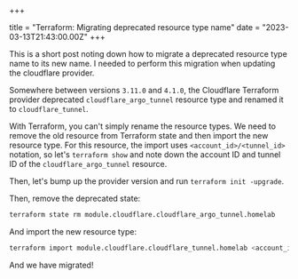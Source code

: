 +++

title = "Terraform: Migrating deprecated resource type name"
date = "2023-03-13T21:43:00.00Z"
+++

This is a short post noting down how to migrate a deprecated resource type name to its new name.
I needed to perform this migration when updating the cloudflare provider. 
<!-- more -->
Somewhere between versions `3.11.0` and `4.1.0`, the Cloudflare Terraform provider deprecated `cloudflare_argo_tunnel` resource type and renamed it to `cloudflare_tunnel`.

With Terraform, you can't simply rename the resource types. We need to remove the old resource from Terraform state and then import the new resource type. For this resource, the import uses `<account_id>/<tunnel_id>` notation, so let's `terraform show` and note down the account ID and tunnel ID of the `cloudflare_argo_tunnel` resource.

Then, let's bump up the provider version and run `terraform init -upgrade`.

Then, remove the deprecated state:
```bash
terraform state rm module.cloudflare.cloudflare_argo_tunnel.homelab
```
And import the new resource type:
```bash
terraform import module.cloudflare.cloudflare_tunnel.homelab <account_id>/<tunnel_id>
```

And we have migrated!

